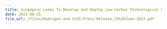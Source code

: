 ```yaml
---
title: Singapore Looks To Develop and Deploy Low-Carbon Technological Solutions
date: 2021-06-25
file_url: /files/Hydrogen-and-CCUS-Press-Release_23%20June-2021.pdf
---
```

